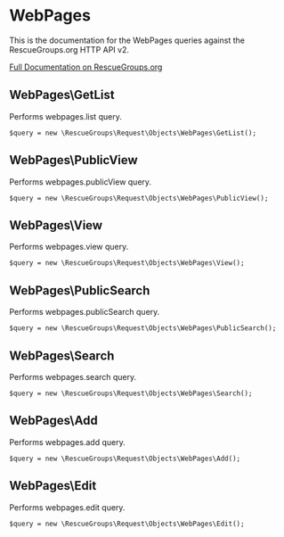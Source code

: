 # WebPages

This is the documentation for the WebPages queries against the RescueGroups.org HTTP API v2.

[Full Documentation on RescueGroups.org](https://userguide.rescuegroups.org/display/APIDG/Object+definitions#Objectdefinitions-)

## WebPages\GetList

Performs webpages.list query.

    $query = new \RescueGroups\Request\Objects\WebPages\GetList();


## WebPages\PublicView

Performs webpages.publicView query.

    $query = new \RescueGroups\Request\Objects\WebPages\PublicView();


## WebPages\View

Performs webpages.view query.

    $query = new \RescueGroups\Request\Objects\WebPages\View();


## WebPages\PublicSearch

Performs webpages.publicSearch query.

    $query = new \RescueGroups\Request\Objects\WebPages\PublicSearch();


## WebPages\Search

Performs webpages.search query.

    $query = new \RescueGroups\Request\Objects\WebPages\Search();


## WebPages\Add

Performs webpages.add query.

    $query = new \RescueGroups\Request\Objects\WebPages\Add();


## WebPages\Edit

Performs webpages.edit query.

    $query = new \RescueGroups\Request\Objects\WebPages\Edit();



